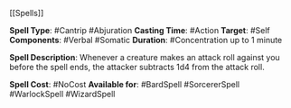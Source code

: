 [[Spells]]

**Spell Type**: #Cantrip #Abjuration 
**Casting Time**: #Action 
**Target**: #Self 
**Components**: #Verbal #Somatic 
**Duration**: #Concentration up to 1 minute

**Spell Description**: 
	Whenever a creature makes an attack roll against you before the spell ends, the attacker subtracts 1d4 from the attack roll.

**Spell Cost**: #NoCost 
**Available for**: #BardSpell #SorcererSpell #WarlockSpell #WizardSpell 